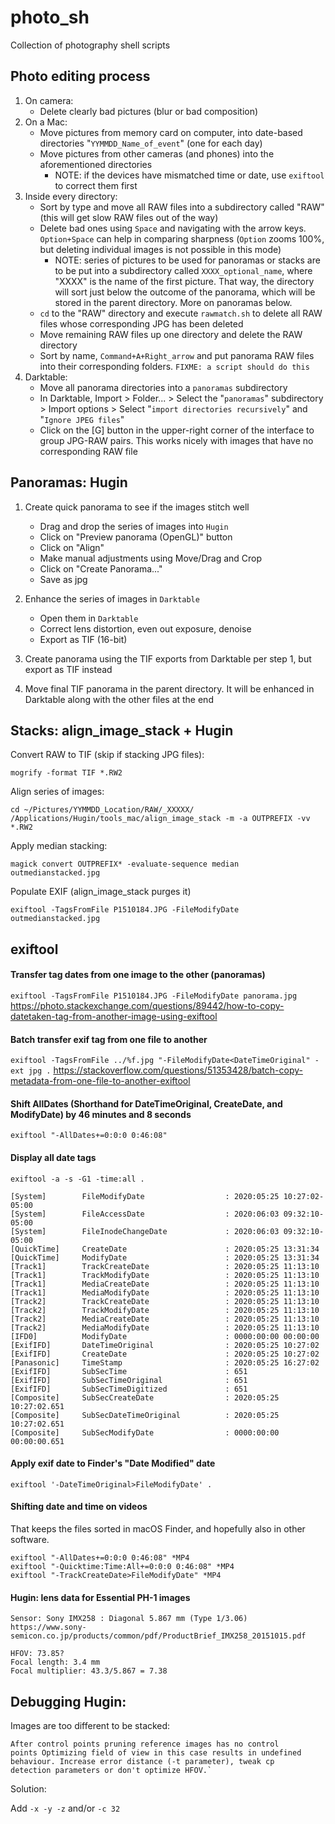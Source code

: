 # photo_sh
Collection of photography shell scripts

## Photo editing process
 1. On camera:
    * Delete clearly bad pictures (blur or bad composition)
 2. On a Mac:
    * Move pictures from memory card on computer, into date-based directories "`YYMMDD_Name_of_event`" (one for each day)
    * Move pictures from other cameras (and phones) into the aforementioned directories
      * NOTE: if the devices have mismatched time or date, use `exiftool` to correct them first
 3. Inside every directory:
    * Sort by type and move all RAW files into a subdirectory called "RAW" (this will get slow RAW files out of the way)
    * Delete bad ones using `Space` and navigating with the arrow keys. `Option+Space` can help in comparing sharpness (`Option` zooms 100%, but deleting individual images is not possible in this mode)
      * NOTE: series of pictures to be used for panoramas or stacks are to be put into a subdirectory called `XXXX_optional_name`, where "XXXX" is the name of the first picture. That way, the directory will sort just below the outcome of the panorama, which will be stored in the parent directory. More on panoramas below. 
    * `cd` to the "RAW" directory and execute `rawmatch.sh` to delete all RAW files whose corresponding JPG has been deleted
    * Move remaining RAW files up one directory and delete the RAW directory
    * Sort by name, `Command+A+Right_arrow` and put panorama RAW files into their corresponding folders. `FIXME: a script should do this`
 4. Darktable:
    * Move all panorama directories into a `panoramas` subdirectory
    * In Darktable, Import > Folder... > Select the "`panoramas`" subdirectory > Import options > Select "`import directories recursively`" and "`Ignore JPEG files`"
    * Click on the [G] button in the upper-right corner of the interface to group JPG-RAW pairs. This works nicely with images that have no corresponding RAW file

## Panoramas: Hugin
1. Create quick panorama to see if the images stitch well
   * Drag and drop the series of images into `Hugin`
   * Click on "Preview panorama (OpenGL)" button
   * Click on "Align"
   * Make manual adjustments using Move/Drag and Crop
   * Click on "Create Panorama..."
   * Save as jpg

2. Enhance the series of images in `Darktable`
   * Open them in `Darktable`
   * Correct lens distortion, even out exposure, denoise
   * Export as TIF (16-bit)
 
3. Create panorama using the TIF exports from Darktable per step 1, but export as TIF instead

4. Move final TIF panorama in the parent directory. It will be enhanced in Darktable along with the other files at the end

## Stacks: align_image_stack + Hugin

Convert RAW to TIF (skip if stacking JPG files):

    mogrify -format TIF *.RW2
    
Align series of images:

    cd ~/Pictures/YYMMDD_Location/RAW/_XXXXX/
    /Applications/Hugin/tools_mac/align_image_stack -m -a OUTPREFIX -vv *.RW2

Apply median stacking:

    magick convert OUTPREFIX* -evaluate-sequence median outmedianstacked.jpg
    
Populate EXIF (align_image_stack purges it)

    exiftool -TagsFromFile P1510184.JPG -FileModifyDate outmedianstacked.jpg

## exiftool

#### Transfer tag dates from one image to the other (panoramas)
`exiftool -TagsFromFile P1510184.JPG -FileModifyDate panorama.jpg`
https://photo.stackexchange.com/questions/89442/how-to-copy-datetaken-tag-from-another-image-using-exiftool

#### Batch transfer exif tag from one file to another

`exiftool -TagsFromFile ../%f.jpg "-FileModifyDate<DateTimeOriginal" -ext jpg .`
https://stackoverflow.com/questions/51353428/batch-copy-metadata-from-one-file-to-another-exiftool

#### Shift AllDates (Shorthand for DateTimeOriginal, CreateDate, and ModifyDate) by 46 minutes and 8 seconds
`exiftool "-AllDates+=0:0:0 0:46:08"`

#### Display all date tags
    exiftool -a -s -G1 -time:all .

    [System]        FileModifyDate                  : 2020:05:25 10:27:02-05:00
    [System]        FileAccessDate                  : 2020:06:03 09:32:10-05:00
    [System]        FileInodeChangeDate             : 2020:06:03 09:32:10-05:00
    [QuickTime]     CreateDate                      : 2020:05:25 13:31:34
    [QuickTime]     ModifyDate                      : 2020:05:25 13:31:34
    [Track1]        TrackCreateDate                 : 2020:05:25 11:13:10
    [Track1]        TrackModifyDate                 : 2020:05:25 11:13:10
    [Track1]        MediaCreateDate                 : 2020:05:25 11:13:10
    [Track1]        MediaModifyDate                 : 2020:05:25 11:13:10
    [Track2]        TrackCreateDate                 : 2020:05:25 11:13:10
    [Track2]        TrackModifyDate                 : 2020:05:25 11:13:10
    [Track2]        MediaCreateDate                 : 2020:05:25 11:13:10
    [Track2]        MediaModifyDate                 : 2020:05:25 11:13:10
    [IFD0]          ModifyDate                      : 0000:00:00 00:00:00
    [ExifIFD]       DateTimeOriginal                : 2020:05:25 10:27:02
    [ExifIFD]       CreateDate                      : 2020:05:25 10:27:02
    [Panasonic]     TimeStamp                       : 2020:05:25 16:27:02
    [ExifIFD]       SubSecTime                      : 651
    [ExifIFD]       SubSecTimeOriginal              : 651
    [ExifIFD]       SubSecTimeDigitized             : 651
    [Composite]     SubSecCreateDate                : 2020:05:25 10:27:02.651
    [Composite]     SubSecDateTimeOriginal          : 2020:05:25 10:27:02.651
    [Composite]     SubSecModifyDate                : 0000:00:00 00:00:00.651
    
#### Apply exif date to Finder's "Date Modified" date

`exiftool '-DateTimeOriginal>FileModifyDate' .`

#### Shifting date and time on videos

That keeps the files sorted in macOS Finder, and hopefully also in other software.

    exiftool "-AllDates+=0:0:0 0:46:08" *MP4
    exiftool "-Quicktime:Time:All+=0:0:0 0:46:08" *MP4
    exiftool "-TrackCreateDate>FileModifyDate" *MP4

#### Hugin: lens data for Essential PH-1 images

    Sensor: Sony IMX258 : Diagonal 5.867 mm (Type 1/3.06)
    https://www.sony-semicon.co.jp/products/common/pdf/ProductBrief_IMX258_20151015.pdf

    HFOV: 73.85?
    Focal length: 3.4 mm
    Focal multiplier: 43.3/5.867 = 7.38
    
## Debugging Hugin:

Images are too different to be stacked:

    After control points pruning reference images has no control
    points Optimizing field of view in this case results in undefined
    behaviour. Increase error distance (-t parameter), tweak cp
    detection parameters or don't optimize HFOV.`

Solution:

Add `-x -y -z` and/or `-c 32`
